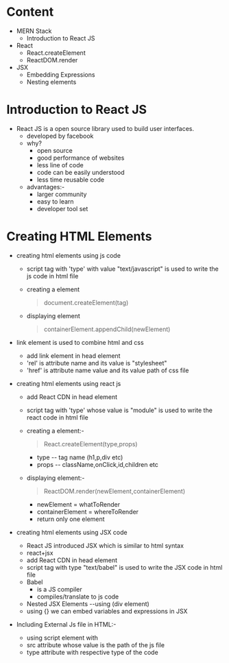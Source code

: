 # Content

- MERN Stack
  - Introduction to React JS
- React
  - React.createElement
  - ReactDOM.render
- JSX
  - Embedding Expressions
  - Nesting elements

# Introduction to React JS

- React JS is a open source library used to build user interfaces.
  - developed by facebook
  - why?
    - open source
    - good performance of websites
    - less line of code
    - code can be easily understood
    - less time
      reusable code
  - advantages:-
    - larger community
    - easy to learn
    - developer tool set

# Creating HTML Elements

- creating html elements using js code

  - script tag with 'type' with value "text/javascript" is used to write the js code in html file

  - creating a element

    > document.createElement(tag)

  - displaying element

    > containerElement.appendChild(newElement)

- link element is used to combine html and css

  - add link element in head element
  - 'rel' is attribute name and its value is "stylesheet"
  - 'href' is attribute name value and its value path of css file

- creating html elements using react js

  - add React CDN in head element
  - script tag with 'type' whose value is "module" is used to write the react code in html file

  - creating a element:-

    > React.createElement(type,props)

    - type -- tag name (h1,p,div etc)
    - props -- className,onClick,id,children etc

  - displaying element:-

    > ReactDOM.render(newElement,containerElement)

    - newElement = whatToRender
    - containerElement = whereToRender
    - return only one element

- creating html elements using JSX code

  - React JS introduced JSX which is similar to html syntax
  - react+jsx
  - add React CDN in head element
  - script tag with type "text/babel" is used to write the JSX code in html file
  - Babel
    - is a JS compiler
    - compiles/translate to js code
  - Nested JSX Elements --using (div element)
  - using {} we can embed variables and expressions in JSX

- Including External Js file in HTML:-

  - using script element with
  - src attribute whose value is the path of the js file
  - type attribute with respective type of the code
